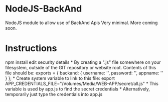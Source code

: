 # NodeJS-BackAnd
NodeJS module to allow use of BackAnd Apis
Very minimal. More coming soon.

# Instructions
npm install
edit security details 
	* By creating a ".js" file somewhere on your filesystem, outside of the GIT repository or website root. Contents of this file should be: exports = { backand: { username: '', password: '', appname: '' } };
	* Create system variable to link to this file: export APP_CREDENTIALS_FILE="/Volumes/Media/WEB-APP/secret/all.js"
	* This variable is used by app.js to find the secret credentials
	* Alternatively, temporarily just type the credentials into app.js
